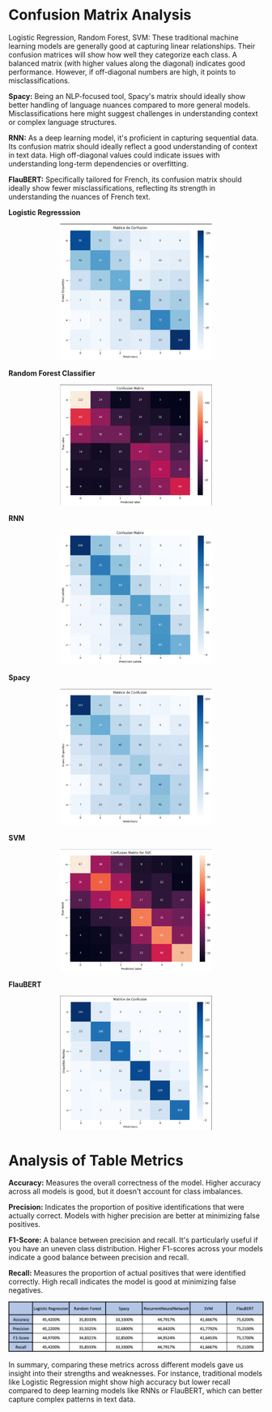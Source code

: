 # Confusion Matrix Analysis

Logistic Regression, Random Forest, SVM: These traditional machine learning models are generally good at capturing linear relationships. Their confusion matrices will show how well they categorize each class. A balanced matrix (with higher values along the diagonal) indicates good performance. However, if off-diagonal numbers are high, it points to misclassifications.

**Spacy:** Being an NLP-focused tool, Spacy's matrix should ideally show better handling of language nuances compared to more general models. Misclassifications here might suggest challenges in understanding context or complex language structures.

**RNN:** As a deep learning model, it's proficient in capturing sequential data. Its confusion matrix should ideally reflect a good understanding of context in text data. High off-diagonal values could indicate issues with understanding long-term dependencies or overfitting.

**FlauBERT:** Specifically tailored for French, its confusion matrix should ideally show fewer misclassifications, reflecting its strength in understanding the nuances of French text.

**Logistic Regresssion**
<p align="center">
    <img src="https://github.com/Oglo/Project-DSML/blob/main/Code/images/Confusion_Logistic_regression.jpeg" alt="First steps of Trello" width="300"/>
</p>

**Random Forest Classifier**
<p align="center">
    <img src="https://github.com/Oglo/Project-DSML/blob/main/Code/images/Confusion_RandomForest.jpeg" alt="First steps of Trello" width="300"/>
</p>

**RNN**
<p align="center">
    <img src="https://github.com/Oglo/Project-DSML/blob/main/Code/images/Confusion_RNN.png" alt="First steps of Trello" width="300"/>
</p>

**Spacy**
<p align="center">
    <img src="https://github.com/Oglo/Project-DSML/blob/main/Code/images/Confusion_Spacy.jpeg" alt="First steps of Trello" width="300"/>
</p>

**SVM**
<p align="center">
    <img src="https://github.com/Oglo/Project-DSML/blob/main/Code/images/Confusion_SVM.jpeg" alt="First steps of Trello" width="300"/>
</p>

**FlauBERT**
<p align="center">
    <img src="https://github.com/Oglo/Project-DSML/blob/main/Code/images/Confusion_FlauBERT.jpeg" alt="First steps of Trello" width="300"/>
</p>


# Analysis of Table Metrics

**Accuracy:** Measures the overall correctness of the model. Higher accuracy across all models is good, but it doesn't account for class imbalances.

**Precision:** Indicates the proportion of positive identifications that were actually correct. Models with higher precision are better at minimizing false positives.

**F1-Score:** A balance between precision and recall. It's particularly useful if you have an uneven class distribution. Higher F1-scores across your models indicate a good balance between precision and recall.

**Recall:** Measures the proportion of actual positives that were identified correctly. High recall indicates the model is good at minimizing false negatives.

<p align="center">
    <img src="https://github.com/Oglo/Project-DSML/blob/main/Code/images/Table.png" alt="First steps of Trello" width="700"/>
</p>

In summary, comparing these metrics across different models gave us insight into their strengths and weaknesses. For instance, traditional models like Logistic Regression might show high accuracy but lower recall compared to deep learning models like RNNs or FlauBERT, which can better capture complex patterns in text data.